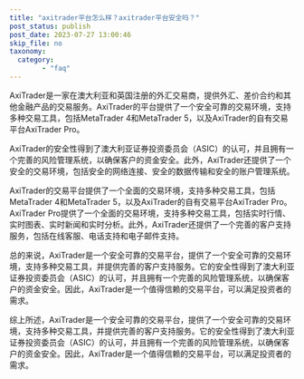 ```yaml
---
title: "axitrader平台怎么样？axitrader平台安全吗？"
post_status: publish
post_date: 2023-07-27 13:00:46
skip_file: no
taxonomy:
  category:
        - "faq"
---
```


AxiTrader是一家在澳大利亚和英国注册的外汇交易商，提供外汇、差价合约和其他金融产品的交易服务。AxiTrader的平台提供了一个安全可靠的交易环境，支持多种交易工具，包括MetaTrader 4和MetaTrader 5，以及AxiTrader的自有交易平台AxiTrader Pro。

AxiTrader的安全性得到了澳大利亚证券投资委员会（ASIC）的认可，并且拥有一个完善的风险管理系统，以确保客户的资金安全。此外，AxiTrader还提供了一个安全的交易环境，包括安全的网络连接、安全的数据传输和安全的账户管理系统。

AxiTrader的交易平台提供了一个全面的交易环境，支持多种交易工具，包括MetaTrader 4和MetaTrader 5，以及AxiTrader的自有交易平台AxiTrader Pro。AxiTrader Pro提供了一个全面的交易环境，支持多种交易工具，包括实时行情、实时图表、实时新闻和实时分析。此外，AxiTrader还提供了一个完善的客户支持服务，包括在线客服、电话支持和电子邮件支持。

总的来说，AxiTrader是一个安全可靠的交易平台，提供了一个安全可靠的交易环境，支持多种交易工具，并提供完善的客户支持服务。它的安全性得到了澳大利亚证券投资委员会（ASIC）的认可，并且拥有一个完善的风险管理系统，以确保客户的资金安全。因此，AxiTrader是一个值得信赖的交易平台，可以满足投资者的需求。

综上所述，AxiTrader是一个安全可靠的交易平台，提供了一个安全可靠的交易环境，支持多种交易工具，并提供完善的客户支持服务。它的安全性得到了澳大利亚证券投资委员会（ASIC）的认可，并且拥有一个完善的风险管理系统，以确保客户的资金安全。因此，AxiTrader是一个值得信赖的交易平台，可以满足投资者的需求。
